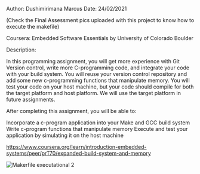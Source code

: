 Author: Dushimirimana Marcus
Date: 24/02/2021

(Check the Final Assessment pics uploaded with this project to know how to execute the makefile)

Coursera: Embedded Software Essentials by University of Colorado Boulder

Description: 

In this programming assignment, you will get more experience with Git Version control, write more C-programming code, and integrate your code with your build system. You will reuse your version control repository and add some new c-programming functions that manipulate memory. You will test your code on your host machine, but your code should compile for both the target platform and host platform. We will use the target platform in future assignments.

After completing this assignment, you will be able to:

Incorporate a c-program application into your Make and GCC build system
Write c-program functions that manipulate memory
Execute and test your application by simulating it on the host machine


https://www.coursera.org/learn/introduction-embedded-systems/peer/prT70/expanded-build-system-and-memory


![Makerfile executational 2](https://user-images.githubusercontent.com/63025671/109136968-5b2ad980-7761-11eb-98dd-02e7273f2de8.JPG)
